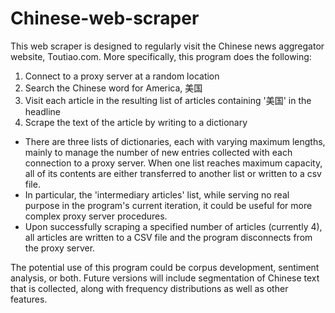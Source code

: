 # Chinese-web-scraper

This web scraper is designed to regularly visit the Chinese news aggregator website, Toutiao.com. More specifically, this program does the following:

1) Connect to a proxy server at a random location
2) Search the Chinese word for America, 美国
3) Visit each article in the resulting list of articles containing '美国' in the headline
4) Scrape the text of the article by writing to a dictionary
- There are three lists of dictionaries, each with varying maximum lengths, mainly to manage the number of new entries collected with each connection to a proxy server. When one list reaches maximum capacity, all of its contents are either transferred to another list or written to a csv file.
- In particular, the 'intermediary articles' list, while serving no real purpose in the program's current iteration, it could be useful for more complex proxy server procedures.
- Upon successfully scraping a specified number of articles (currently 4), all articles are written to a CSV file and the program disconnects from the proxy server.

The potential use of this program could be corpus development, sentiment analysis, or both. Future versions will include segmentation of Chinese text that is collected, along with frequency distributions as well as other features.
